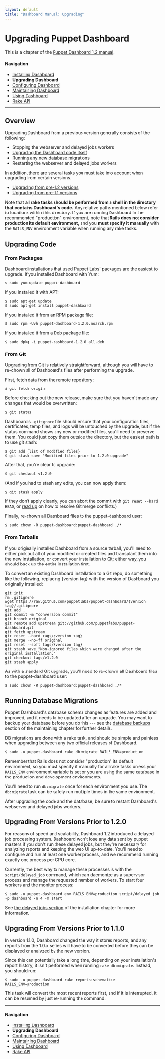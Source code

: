 ```yaml
---
layout: default
title: "Dashboard Manual: Upgrading"
---
```


Upgrading Puppet Dashboard
========

This is a chapter of the [Puppet Dashboard 1.2 manual](./index.html).

#### Navigation

* [Installing Dashboard](./bootstrapping.html)
* **Upgrading Dashboard**
* [Configuring Dashboard](./configuring.html)
* [Maintaining Dashboard](./maintaining.html)
* [Using Dashboard](./using.html)
* [Rake API](./rake_api.html)

[dbbackups]: ./maintaining.html#database-backups

* * * 

Overview
--------

Upgrading Dashboard from a previous version generally consists of the following:

* Stopping the webserver and delayed jobs workers
* [Upgrading the Dashboard code itself](#upgrading-code)
* [Running any new database migrations](#running-database-migrations)
* Restarting the webserver and delayed jobs workers

In addition, there are several tasks you must take into account when upgrading from certain versions. 

* [Upgrading from pre-1.2 versions](#upgrading-from-versions-prior-to-120)
* [Upgrading from pre-1.1 versions](#upgrading-from-versions-prior-to-110)

Note that **all rake tasks should be performed from a shell in the directory that contains Dashboard's code.** Any relative paths mentioned below refer to locations within this directory. If you are running Dashboard in the recommended "production" environment, note that **Rails does not consider production its default environment,** and you **must specify it manually** with the `RAILS_ENV` environment variable when running any rake tasks.

Upgrading Code
--------------

### From Packages

Dashboard installations that used Puppet Labs' packages are the easiest to upgrade. If you installed Dashboard with Yum: 

    $ sudo yum update puppet-dashboard

If you installed it with APT:

    $ sudo apt-get update
    $ sudo apt-get install puppet-dashboard

<!-- version numbers below -->
If you installed it from an RPM package file:

    $ sudo rpm -Uvh puppet-dashboard-1.2.0.noarch.rpm

If you installed it from a Deb package file:

    $ sudo dpkg -i puppet-dashboard-1.2.0_all.deb

### From Git

Upgrading from Git is relatively straightforward, although you will have to re-chown all of Dashboard's files after performing the upgrade.

First, fetch data from the remote repository:

    $ git fetch origin

Before checking out the new release, make sure that you haven't made any changes that would be overwritten:

    $ git status

Dashboard's `.gitignore` file should ensure that your configuration files, certificates, temp files, and logs will be untouched by the upgrade, but if the status command shows any new or modified files, you'll need to preserve them. You could just copy them outside the directory, but the easiest path is to use git stash:
<!-- version numbers below -->

    $ git add {list of modified files}
    $ git stash save "Modified files prior to 1.2.0 upgrade"

After that, you're clear to upgrade:

    $ git checkout v1.2.0

(And if you had to stash any edits, you can now apply them:

    $ git stash apply

If they don't apply cleanly, you can abort the commit with `git reset --hard HEAD`, or [read up][mergeconflict] on how to resolve Git merge conflicts.)

Finally, re-chown all Dashboard files to the puppet-dashboard user:

    $ sudo chown -R puppet-dashboard:puppet-dashboard ./*

[mergeconflict]: http://book.git-scm.com/3_basic_branching_and_merging.html

### From Tarballs

If you originally installed Dashboard from a source tarball, you'll need to either pick out all of your modified or created files and transplant them into the new installation, or convert your installation to Git; either way, you should back up the entire installation first.

To convert an existing Dashboard installation to a Git repo, do something like the following, replacing {version tag} with the version of Dashboard you originally installed: 
<!-- version numbers below -->

    git init
    rm .gitignore
    wget https://raw.github.com/puppetlabs/puppet-dashboard/{version tag}/.gitignore
    git add .
    git commit -m "conversion commit"
    git branch original
    git remote add upstream git://github.com/puppetlabs/puppet-dashboard.git
    git fetch upstream
    git reset --hard tags/{version tag}
    git merge --no-ff original
    git reset --soft tags/{version tag}
    git stash save "Non-ignored files which were changed after the original installation."
    git checkout tags/v1.2.0
    git stash apply

As with a standard Git upgrade, you'll need to re-chown all Dashboard files to the puppet-dashboard user:

    $ sudo chown -R puppet-dashboard:puppet-dashboard ./*

Running Database Migrations
---------------------------

Puppet Dashboard's database schema changes as features are added and improved, and it needs to be updated after an upgrade. You may want to backup your database before you do this --- see the [database backups][dbbackups] section of the maintaining chapter for further details.

DB migrations are done with a rake task, and should be simple and painless when upgrading between any two official releases of Dashboard.

    $ sudo -u puppet-dashboard rake db:migrate RAILS_ENV=production 

Remember that Rails does not consider "production" its default environment, so you must specify it manually for all rake tasks unless your `RAILS_ENV` environment variable is set or you are using the same database in the production and development environments. 

You'll need to run `db:migrate` once for each environment you use. The `db:migrate` task can be safely run multiple times in the same environment.

After upgrading the code and the database, be sure to restart Dashboard's webserver and delayed jobs workers.


Upgrading From Versions Prior to 1.2.0
--------------------------------------

For reasons of speed and scalability, Dashboard 1.2 introduced a delayed job processing system. Dashboard won't lose any data sent by puppet masters if you don't run these delayed jobs, but they're necessary for analyzing reports and keeping the web UI up-to-date. You'll need to configure and run at least one worker process, and we recommend running exactly one process per CPU core.

Currently, the best way to manage these processes is with the `script/delayed_job` command, which can daemonize as a supervisor process and manage the requested number of workers. To start four workers and the monitor process:

    $ sudo -u puppet-dashboard env RAILS_ENV=production script/delayed_job -p dashboard -n 4 -m start

See [the delayed jobs section](./bootstrapping.html#starting-and-managing-delayed-job-workers) of the installation chapter for more information.

Upgrading From Versions Prior to 1.1.0
--------------------------------------

In version 1.1.0, Dashboard changed the way it stores reports, and any reports from the 1.0.x series will have to be converted before they can be displayed or analyzed by the new version. 

Since this can potentially take a long time, depending on your installation's report history, it isn't performed when running `rake db:migrate`. Instead, you should run:

    $ sudo -u puppet-dashboard rake reports:schematize RAILS_ENV=production

This task will convert the most recent reports first, and if it is interrupted, it can be resumed by just re-running the command. 

* * * 

#### Navigation

* [Installing Dashboard](./bootstrapping.html)
* **Upgrading Dashboard**
* [Configuring Dashboard](./configuring.html)
* [Maintaining Dashboard](./maintaining.html)
* [Using Dashboard](./using.html)
* [Rake API](./rake_api.html)
